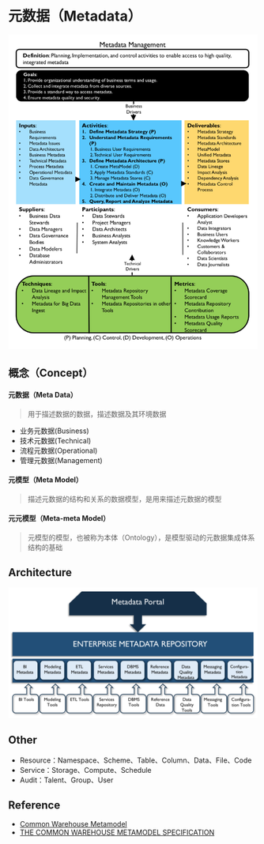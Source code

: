 # 元数据（Metadata）

![Metadata Management](assets/images/metadata/metadata-management.png)

## 概念（Concept）

#### 元数据（Meta Data）

> 用于描述数据的数据，描述数据及其环境数据

- 业务元数据(Business)
- 技术元数据(Technical)
- 流程元数据(Operational)
- 管理元数据(Management)

#### 元模型（Meta Model）

> 描述元数据的结构和关系的数据模型，是用来描述元数据的模型

#### 元元模型（Meta-meta Model）

> 元模型的模型，也被称为本体（Ontology），是模型驱动的元数据集成体系结构的基础

## Architecture

![Metadata Management](assets/images/metadata/metadata-architecture.png)

## Other

- Resource：Namespace、Scheme、Table、Column、Data、File、Code
- Service：Storage、Compute、Schedule
- Audit：Talent、Group、User

## Reference

* [Common Warehouse Metamodel](https://en.wikipedia.org/wiki/Common_warehouse_metamodel)
* [THE COMMON WAREHOUSE METAMODEL SPECIFICATION](https://www.omg.org/spec/CWM/)

